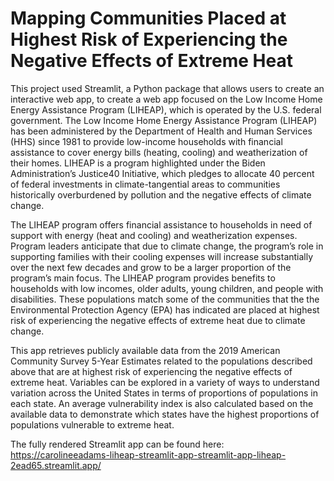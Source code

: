 # Mapping Communities Placed at Highest Risk of Experiencing the Negative Effects of Extreme Heat

This project used Streamlit, a Python package that allows users to create an interactive web app, to create a web app focused on the Low Income Home Energy Assistance Program (LIHEAP), which is operated by the U.S. federal government. The Low Income Home Energy Assistance Program (LIHEAP) has been administered by the Department of Health and Human Services (HHS) since 1981 to provide low-income households with financial assistance to cover energy bills (heating, cooling) and weatherization of their homes. LIHEAP is a program highlighted under the Biden Administration’s Justice40 Initiative, which pledges to allocate 40 percent of federal investments in climate-tangential areas to communities historically overburdened by pollution and the negative effects of climate change.

The LIHEAP program offers financial assistance to households in need of support with energy (heat and cooling) and weatherization expenses. Program leaders anticipate that due to climate change, the program’s role in supporting families with their cooling expenses will increase substantially over the next few decades and grow to be a larger proportion of the program’s main focus. The LIHEAP program provides benefits to households with low incomes, older adults, young children, and people with disabilities. These populations match some of the communities that the the Environmental Protection Agency (EPA) has indicated are placed at highest risk of experiencing the negative effects of extreme heat due to climate change.

This app retrieves publicly available data from the 2019 American Community Survey 5-Year Estimates related to the populations described above that are at highest risk of experiencing the negative effects of extreme heat. Variables can be explored in a variety of ways to understand variation across the United States in terms of proportions of populations in each state. An average vulnerability index is also calculated based on the available data to demonstrate which states have the highest proportions of populations vulnerable to extreme heat.

The fully rendered Streamlit app can be found here: https://carolineeadams-liheap-streamlit-app-streamlit-app-liheap-2ead65.streamlit.app/
